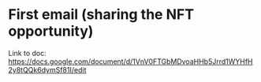 # First email (sharing the NFT opportunity)

Link to doc: https://docs.google.com/document/d/1VnV0FTGbMDvoaHHb5Jrrd1WYHfH2y8tQQk6dymSf81I/edit